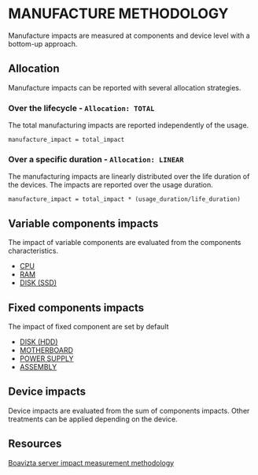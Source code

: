 # MANUFACTURE METHODOLOGY

Manufacture impacts are measured at components and device level with a bottom-up approach.

## Allocation

Manufacture impacts can be reported with several allocation strategies.

### Over the lifecycle - ```Allocation: TOTAL```

The total manufacturing impacts are reported independently of the usage.

```manufacture_impact = total_impact```

### Over a specific duration - ```Allocation: LINEAR```

The manufacturing impacts are linearly distributed over the life duration of the devices.
The impacts are reported over the usage duration.

```manufacture_impact = total_impact * (usage_duration/life_duration)```


## Variable components impacts

The impact of variable components are evaluated from the components characteristics.

* [CPU](components/cpu.md)
* [RAM](components/ram.md)
* [DISK (SSD)](components/ssd.md)


## Fixed components impacts

The impact of fixed component are set by default

* [DISK (HDD)](components/hdd.md)
* [MOTHERBOARD](components/motherboard.md)
* [POWER SUPPLY](components/power_supply.md)
* [ASSEMBLY](components/assembly.md)


## Device impacts

Device impacts are evaluated from the sum of components impacts. Other treatments can be applied depending on the device.

## Resources

[Boavizta server impact measurement methodology](https://boavizta.org/blog/numerique-et-environnement-comment-evaluer-l-empreinte-de-la-fabrication-d-un-serveur-au-dela-des-emissions-de-gaz-a-effet-de-se?token=2112aecb183b1b5d27e137abc61e0f0d39fabf99)

